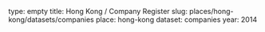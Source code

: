 type: empty
title: Hong Kong / Company Register
slug: places/hong-kong/datasets/companies
place: hong-kong
dataset: companies
year: 2014
